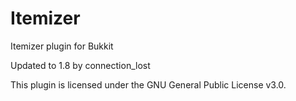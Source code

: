 Itemizer
========

Itemizer plugin for Bukkit

Updated to 1.8 by connection_lost

This plugin is licensed under the GNU General Public License v3.0.
